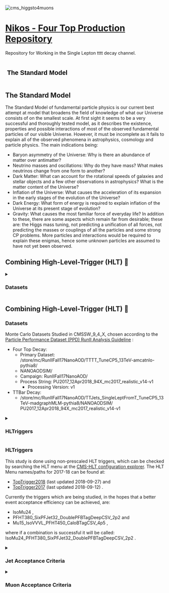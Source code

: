 
![cms_higgsto4muons](https://user-images.githubusercontent.com/32751356/51404641-f1847e00-1b4b-11e9-88d4-eb94f7c02036.png)
# [Nikos - Four Top Production Repository](https://github.com/NikHoffStyl/RemoteWork)
Repository for Working in the Single Lepton tttt decay channel. 

<meta name="viewport" content="width=device-width, initial-scale=1">
<style>
#myDIV {
  width: 100%;
  padding: 50px 0;
  text-align: left;
  margin-top: 20px;
  display: none;
}
button.link { background:none;border:none;cursor:pointer; }
</style>

<script>
function myFunction() {
  var x = document.getElementById("myDIV");
  if (x.style.display === "block") {
    x.style.display = "none";
  } else {
    x.style.display = "block";
  }
}
</script>

<button class=link type="button" onclick="myFunction()"><h2>The Standard Model</h2></button>

<div id="myDIV">
Summary of standard model here.
</div>

## The Standard Model

The Standard Model of fundamental particle physics is our current best attempt at model that broadens the field of 
knowledge of what our Universe consists of on the smallest scale. At first sight it seems to be a very successful and 
thoroughly tested model, as it describes the existence, properties and possible interactions of most of the observed 
fundamental particles of our visible Universe. However, it must be incomplete as it fails to explain all of the observed
phenomena in astrophysics, cosmology and particle physics. The main indications being:

* Baryon asymmetry of the Universe: Why is there an abundance of matter over antimatter?
* Neutrino masses and oscillations: Why do they have mass? What makes neutrinos change from
one form to another?
* Dark Matter: What can account for the rotational speeds of galaxies and stellar objects and a few other observations 
in astrophysics? What is the matter content of the Universe?
* Inflation of the Universe: What causes the acceleration of its expansion in the early stages of the evolution of the 
Universe?
* Dark Energy: What form of energy is required to explain inflation of the Universe at its present stage of evolution?
* Gravity: What causes the most familiar force of everyday life?
In addition to these, there are some aspects which remain far from desirable; these are: the Higgs mass tuning,
not predicting a unification of all forces, not predicting the masses or couplings of all the particles and some strong 
CP problems. More particles and interactions would be required to explain these enigmas, hence some unknown
particles are assumed to have not yet been observed.


## Combining High-Level-Trigger (HLT) :high_brightness:

<details><summary> <h3> Datasets </h3> </summary> 

Monte Carlo Datasets Studied in CMSSW_9_4_X, chosen according to the   
<a href="https://twiki.cern.ch/twiki/bin/viewauth/CMS/PdmVAnalysisSummaryTable" target="_blank">Particle Performance Dataset (PPD) RunII Analysis
Guideline</a>:

* Four Top Decay: 
    * Primary Dataset: /store/mc/RunIIFall17NanoAOD/TTTT_TuneCP5_13TeV-amcatnlo-pythia8/
    * NANOAODSIM/
    * Campaign: RunIIFall17NanoAOD/
    * Process String: PU2017_12Apr2018_94X_mc2017_realistic_v14-v1
        * Processing Version: v1
* TTBar Decay: 
    * /store/mc/RunIIFall17NanoAOD/TTJets_SingleLeptFromT_TuneCP5_13TeV-madgraphMLM-pythia8/NANOAODSIM/
    PU2017_12Apr2018_94X_mc2017_realistic_v14-v1
    
</details>

## Combining High-Level-Trigger (HLT) :high_brightness:
### Datasets
Monte Carlo Datasets Studied in CMSSW_9_4_X, chosen according to the  [Particle Performance Dataset (PPD) RunII Analysis
Guideline](https://twiki.cern.ch/twiki/bin/viewauth/CMS/PdmVAnalysisSummaryTable) :
* Four Top Decay: 
    * Primary Dataset: /store/mc/RunIIFall17NanoAOD/TTTT_TuneCP5_13TeV-amcatnlo-pythia8/
    * NANOAODSIM/
    * Campaign: RunIIFall17NanoAOD/
    * Process String: PU2017_12Apr2018_94X_mc2017_realistic_v14-v1
        * Processing Version: v1
* TTBar Decay: 
    * /store/mc/RunIIFall17NanoAOD/TTJets_SingleLeptFromT_TuneCP5_13TeV-madgraphMLM-pythia8/NANOAODSIM/
    PU2017_12Apr2018_94X_mc2017_realistic_v14-v1

<details><summary> <h3> HLTriggers </h3> </summary> 

This study is done using non-prescaled HLT triggers, which can be checked by searching the HLT menu at the 

[CMS-HLT 
configuration explorer](https://cmsweb.cern.ch/confdb/). The HLT Menu names/paths for 2017-18 can be found at:

* [TopTrigger2018](https://twiki.cern.ch/twiki/bin/view/CMS/TopTriggerYear2017) (last updated 2018-09-27) and
* [TopTrigger2017](https://twiki.cern.ch/twiki/bin/view/CMS/TopTriggerYear2018) (last updated 2018-09-12) .

Currently the triggers which are being studied, in the hopes that a better event acceptance efficiency can be achieved, 
are:
* IsoMu24  ,
* PFHT380_SixPFJet32_DoublePFBTagDeepCSV_2p2  and
* Mu15_IsoVVVL_PFHT450_CaloBTagCSV_4p5  ,

where if a combination is successful it will be called: IsoMu24_PFHT380_SixPFJet32_DoublePFBTagDeepCSV_2p2 .


</details>

### HLTriggers
This study is done using non-prescaled HLT triggers, which can be checked by searching the HLT menu at the [CMS-HLT 
configuration explorer](https://cmsweb.cern.ch/confdb/). The HLT Menu names/paths for 2017-18 can be found at:
* [TopTrigger2018](https://twiki.cern.ch/twiki/bin/view/CMS/TopTriggerYear2017) (last updated 2018-09-27) and
* [TopTrigger2017](https://twiki.cern.ch/twiki/bin/view/CMS/TopTriggerYear2018) (last updated 2018-09-12) .

Currently the triggers which are being studied, in the hopes that a better event acceptance efficiency can be achieved, 
are:
* IsoMu24  ,
* PFHT380_SixPFJet32_DoublePFBTagDeepCSV_2p2  and
* Mu15_IsoVVVL_PFHT450_CaloBTagCSV_4p5  ,

where if a combination is successful it will be called: IsoMu24_PFHT380_SixPFJet32_DoublePFBTagDeepCSV_2p2 .

 
<details><summary> <h3> Jet Acceptance Criteria </h3> </summary> 

Jets are counted if the following criteria are satisfied:
* Must satisfy what is called a JetID > 2 (https://twiki.cern.ch/twiki/bin/view/CMS/JetID13TeVRun2017),
* Momentum pT of at least 30 GeV
* Absolute value of pseudo-rapidity (eta) less than 2.4  
* Implement jet cleaning (”cleanmask”) , with priority given to leptons

If Jet passes above criteria it is counted as a b-tagged jet if:
* At least one of these Jets that pass the above criteria are from b-quarks, checked by b-tagging algorithms, at the
moment it required that the value given by the DeepFlavourB algorithm is larger than 0.7489 
(https://twiki.cern.ch/twiki/bin/viewauth/CMS/BtagRecommendation94X), which is recognised as a tight test.

</details>
 
<details><summary> 
 
### Muon Acceptance Criteria
 
</summary> 
<p>

Muons are counted if the following criteria are satisfied:
* Absolute value of pseudo-rapidity (eta) less than 2.4 
* Relatively well isolated, in other words not very close to other particles that may inhibit the its 
correct identification or the measure of its properties. This is done using an algorithm that tests the total particle 
flow relative isolation, the particular one used is called miniPFRelIso_all and should give a value less than 0.15.
* Correctly identified, in other words not mistakenly identified another particle as a muon; this is done using special
algorithms. In this study, one such algorithm was used, which only accepts particles identified as muons with high
certainty [(known as tightId)](https://twiki.cern.ch/twiki/bin/view/CMS/SWGuideMuonIdRun2).
 
<details><summary> <h3> Electron Acceptance Criteria </h3> </summary> 
<p>

Electrons are counted if the following criteria are satisfied:
* Absolute value of pseudo-rapidity (eta) less than 2.4, but with a vetoed section from 1.4442 to 1.566;
* i.e. Electrons are counted if in the regions : |η|<1.4442 and 1.566<|η|<2.4

</p>
</details>

<details><summary> <h3> Denominator of “Trigger Efficiencies” </h3> </summary> 
<p>
Accepted Events:
* Six or more jets pass the jet criteria,
* Two of which are b-tagged,
* One muon passes the muon criteria and 
* Zero electrons pass the electron criteria

</p>
</details>

<details>
 <summary> <h3> Numerator of “Trigger Efficiencies”</h3></summary>
Accepted Events:

+ If the Denominator criteria are satisfied and 
+ the given Trigger studied is “True”.

Un-Prescaled Triggers studied for μ + jets:

* 'IsoMu24’
* 'PFHT380_SixPFJet32_DoublePFBTagDeepCSV_2p2’
* Combined Version: ' 'IsoMu24 _PFHT380_SixPFJet32_DoublePFBTagDeepCSV_2p2’ 
* ‘Mu15_IsoVVVL_PFHT450_CaloBTagCSV_4p5’

</details>

<details>
<summary> <h3> Instructions for Repeating Study </h3></summary>
 
 To produce a text file of [triggers](https://twiki.cern.ch/twiki/bin/view/CMS/TriggerStudies)
( and other unwanted stuff, which will be removed) do:

```
    $ HLTnames.py | tee LeafNames.txt
```


or 
```
    $ HLTnames.py > LeafNames.txt
```
To produce histograms run:
```
    $ python3 nsMain.py
```
which imports histoMaker and adds HistogramMaker() as an argument to the postProcessor. 
The choice of triggers is given here, along with the preselection criteria.

The help message given for [`histoMain.py`](histoMain.py) is:
```
usage: nsMain.py [-h] [-f {ttjets,tttt,tttt_weights,wjets}]
                 [-r {xrd-global,xrdUS,xrdEU_Asia,eos,iihe,local}] [-nw]
                 [-e EVENTLIMIT]

optional arguments:
  -h, --help            show this help message and exit
  -f {ttjets,tttt,tttt_weights,wjets}, --inputLFN {ttjets,tttt,tttt_weights,wjets}
                        Set list of input files (default: tttt)
  -r {xrd-global,xrdUS,xrdEU_Asia,eos,iihe,local}, --redirector {xrd-global,xrdUS,xrdEU_Asia,eos,iihe,local}
                        Sets redirector to query locations for LFN (default:
                        local)
  -nw, --noWriteFile    Does not output a ROOT file, which contains the
                        histograms. (default: False)
  -e EVENTLIMIT, --eventLimit EVENTLIMIT
                        Set a limit to the number of events. (default: -1)
```

To produce [`histoDraw.py`](histoDraw.py) plots run:
```
    $ python histoDraw.py
```

The help nessage given for [`histoDraw.py`](histoDraw.py) is:
```
usage: histoDraw.py [-h] [-f {ttjets,tttt,tttt_weights,wjets}]

optional arguments:
  -h, --help            show this help message and exit
  -f {ttjets,tttt,tttt_weights,wjets}, --inputLFN {ttjets,tttt,tttt_weights,wjets}
                        Set list of input files (default: tttt)
```

I will try to introduce the option to input a trigger as an argument to some of these 
and if argument is not given it will revert to search for a default trigger 
and exit if trigger does not exist.
At the moment it makes more sense not to introduce command line args for triggers as 
this code is only used by me!

</details>

---

<details>
<summary>How do I dropdown?</summary>
<br>
This is how you dropdown.
<br><br>
<pre>
&lt;details&gt;
&lt;summary&gt;How do I dropdown?&lt;/summary&gt;
&lt;br&gt;
This is how you dropdown.
&lt;details&gt;
$ HLTnames.py | tee LeafNames.txt
</pre>
</details>